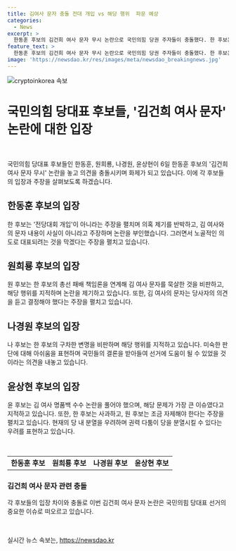```yaml
---
title: 김여사 문자 충돌 전대 개입 vs 해당 행위  파문 예상
categories:
  - News
excerpt: >
  한동훈 후보의 김건희 여사 문자 무시 논란으로 국민의힘 당권 주자들이 충돌했다. 한 후보는 문자 의혹을 반박하며 ‘전당대회 개입’이라고 주장하고, 김 여사의 사과를 달리기 위한 의도로 해석하며 비판을 받았다. 경쟁 주자들은 한 후보의 총선 패배 책임론을 들어 김 여사 문자를 묵살한 것으로 지적하고 비판했다. 요약: 국민의힘 당권 주자들이 한동훈 후보의 김건희 여사 문자 무시 논란을 놓고 충돌하며 총선 패배 책임론과 관련된 의견을 대립시키고 있다.
feature_text: >
  한동훈 후보의 김건희 여사 문자 무시 논란으로 국민의힘 당권 주자들이 충돌했다. 한 후보는 문자 의혹을 반박하며 ‘전당대회 개입’이라고 주장하고, 김 여사의 사과를 달리기 위한 의도로 해석하며 비판을 받았다. 경쟁 주자들은 한 후보의 총선 패배 책임론을 들어 김 여사 문자를 묵살한 것으로 지적하고 비판했다. 요약: 국민의힘 당권 주자들이 한동훈 후보의 김건희 여사 문자 무시 논란을 놓고 충돌하며 총선 패배 책임론과 관련된 의견을 대립시키고 있다.
image: 'https://newsdao.kr/res/images/meta/newsdao_breakingnews.jpg'
---
```


<p><img src="https://newsdao.kr/res/images/meta/newsdao_breakingnews.jpg" alt="cryptoinkorea 속보" /></p>

<h1 data-ke-size="size26">국민의힘 당대표 후보들, '김건희 여사 문자' 논란에 대한 입장</h1>

<p data-ke-size="size16">&nbsp;</p>

<p>국민의힘 당대표 후보들인 한동훈, 원희룡, 나경원, 윤상현이 6일 한동훈 후보의 '김건희 여사 문자 무시' 논란을 놓고 의견을 충돌시키며 화제가 되고 있습니다. 이에 각 후보들의 입장과 주장을 살펴보도록 하겠습니다. </p>

<h2 data-ke-size="size24">한동훈 후보의 입장</h2>

<p data-ke-size="size16">한 후보는 '전당대회 개입'이 아니라는 주장을 펼치며 의혹 제기를 반박하고, 김 여사와의 문자 내용이 사실이 아니라고 주장하며 논란을 부인했습니다. 그러면서 노골적인 의도로 대표되려는 것을 막겠다는 주장을 펼치고 있습니다.</p>

<h2 data-ke-size="size24">원희룡 후보의 입장</h2>

<p data-ke-size="size16">원 후보는 한 후보의 총선 패배 책임론을 연계해 김 여사 문자를 묵살한 것을 비판하고, 해당 행위를 지적하며 논란을 제기하고 있습니다. 또한, 김 여사의 문자는 당사자의 의견을 듣고 결정해야 했다는 주장을 펼치고 있습니다.</p>

<h2 data-ke-size="size24">나경원 후보의 입장</h2>

<p data-ke-size="size16">나 후보는 한 후보의 구차한 변명을 비판하며 해당 행위를 지적하고 있습니다. 미숙한 판단에 대해 아쉬움을 표현하며 국민들의 결론을 받아들여 선거에 도움이 될 수 있었을 것이라는 의견을 내놓고 있습니다.</p>

<h2 data-ke-size="size24">윤상현 후보의 입장</h2>

<p data-ke-size="size16">윤 후보는 김 여사 명품백 수수 논란을 풀어야 했으며, 해당 문제가 가장 큰 이슈였다고 지적하고 있습니다. 또한, 한 후보는 사과하고, 원 후보는 조금 자제해야 한다는 주장을 펼치고 있습니다. 현재의 당 내 분열을 우려하며 권력 다툼이 당을 분열시킬 수 있다는 우려를 표현하고 있습니다.</p>

<p data-ke-size="size16">&nbsp;</p>

<table>
    <tbody>
        <tr>
            <td style="text-align: center; height: 17px;"><b>한동훈 후보</b></td>
            <td style="text-align: center; height: 17px;"><b>원희룡 후보</b></td>
            <td style="text-align: center; height: 17px;"><b>나경원 후보</b></td>
            <td style="text-align: center; height: 17px;"><b>윤상현 후보</b></td>
        </tr>
    </tbody>
</table>

<h3 data-ke-size="size20">김건희 여사 문자 관련 충돌</h3>

<p data-ke-size="size16">각 후보들의 입장 차이와 충돌로 이번 김건희 여사 문자 논란은 국민의힘 당대표 선거의 중요한 이슈로 떠오르고 있습니다.</p>

<p data-ke-size="size16">&nbsp;</p>
실시간 뉴스 속보는, <a href="https://newsdao.kr" rel="dofollow">https://newsdao.kr</a>


